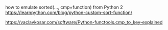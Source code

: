 how to emulate sorted(..., cmp=function) from Python 2
https://learnpython.com/blog/python-custom-sort-function/


https://vaclavkosar.com/software/Python-functools.cmp_to_key-explained

